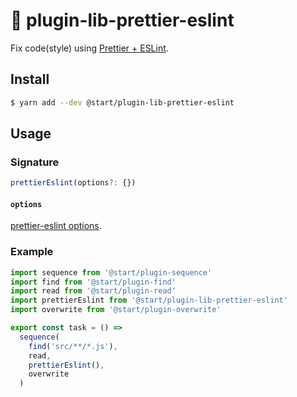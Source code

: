 # 🚷 plugin-lib-prettier-eslint

Fix code(style) using [Prettier + ESLint](https://github.com/prettier/prettier-eslint).

## Install

```sh
$ yarn add --dev @start/plugin-lib-prettier-eslint
```

## Usage

### Signature

```ts
prettierEslint(options?: {})
```

#### `options`

[prettier-eslint options](https://github.com/prettier/prettier-eslint#options).

### Example

```js
import sequence from '@start/plugin-sequence'
import find from '@start/plugin-find'
import read from '@start/plugin-read'
import prettierEslint from '@start/plugin-lib-prettier-eslint'
import overwrite from '@start/plugin-overwrite'

export const task = () =>
  sequence(
    find('src/**/*.js'),
    read,
    prettierEslint(),
    overwrite
  )
```
